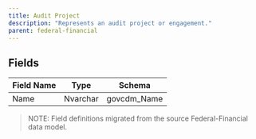 ```yaml
---
title: Audit Project
description: "Represents an audit project or engagement."
parent: federal-financial
---
```


## Fields

| Field Name | Type | Schema |
|------------|------|--------|
| Name | Nvarchar | govcdm_Name |

> NOTE: Field definitions migrated from the source Federal-Financial data model.
